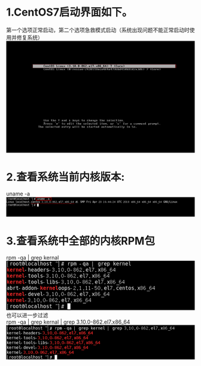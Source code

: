 # 1.CentOS7启动界面如下。  
  第一个选项正常启动，第二个选项急救模式启动（系统出现问题不能正常启动时使用并修复系统）
![](https://github.com/weixiaozheqingfu/learning/blob/master/CentOS%207/%E5%9B%BE%E5%BA%93/2.%E5%BC%80%E6%9C%BA%E7%95%8C%E9%9D%A2%E5%87%BA%E7%8E%B0%E5%A4%9A%E4%B8%AA%E9%80%89%E9%A1%B9.md/%E9%80%9Atoon%E6%88%AA%E5%9B%BE20180620131531.png)

# 2.查看系统当前内核版本:
  uname -a
  ![](https://github.com/weixiaozheqingfu/learning/blob/master/CentOS%207/%E5%9B%BE%E5%BA%93/2.%E5%BC%80%E6%9C%BA%E7%95%8C%E9%9D%A2%E5%87%BA%E7%8E%B0%E5%A4%9A%E4%B8%AA%E9%80%89%E9%A1%B9.md/%E5%BE%AE%E4%BF%A1%E6%88%AA%E5%9B%BE_20180620134213.png)
 
# 3.查看系统中全部的内核RPM包
  rpm -qa | grep kernal
  ![](https://github.com/weixiaozheqingfu/learning/blob/master/CentOS%207/%E5%9B%BE%E5%BA%93/2.%E5%BC%80%E6%9C%BA%E7%95%8C%E9%9D%A2%E5%87%BA%E7%8E%B0%E5%A4%9A%E4%B8%AA%E9%80%89%E9%A1%B9.md/%E5%BE%AE%E4%BF%A1%E6%88%AA%E5%9B%BE_20180620135432.png)
  也可以进一步过滤  
  rpm -qa | grep kernal | grep 3.10.0-862.el7.x86_64
  ![](https://github.com/weixiaozheqingfu/learning/blob/master/CentOS%207/%E5%9B%BE%E5%BA%93/2.%E5%BC%80%E6%9C%BA%E7%95%8C%E9%9D%A2%E5%87%BA%E7%8E%B0%E5%A4%9A%E4%B8%AA%E9%80%89%E9%A1%B9.md/%E5%BE%AE%E4%BF%A1%E6%88%AA%E5%9B%BE_20180620135654.png)
  

